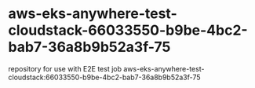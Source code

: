 # aws-eks-anywhere-test-cloudstack-66033550-b9be-4bc2-bab7-36a8b9b52a3f-75
repository for use with E2E test job aws-eks-anywhere-test-cloudstack:66033550-b9be-4bc2-bab7-36a8b9b52a3f-75
